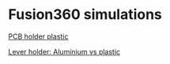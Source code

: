 # Fusion360 simulations

[PCB holder plastic](Studies_Report_2020-06-05--sum-pcb-holder-plastic.html)

[Lever holder: Aluminium vs plastic](Studies_Report_2020-06-05--leverHolder.html)
